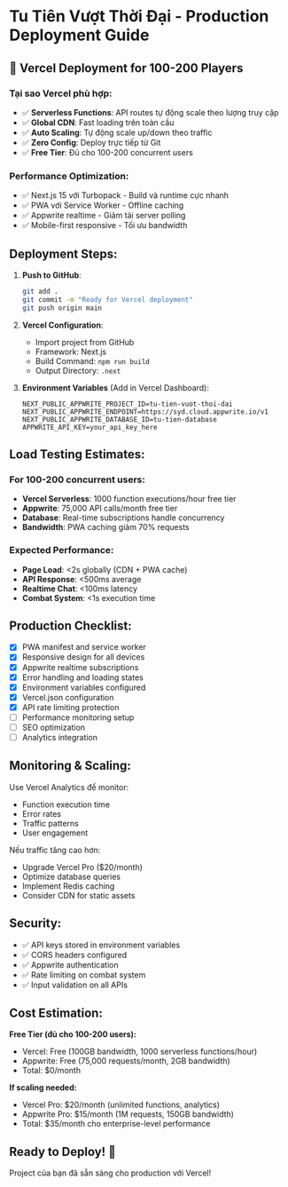 # Tu Tiên Vượt Thời Đại - Production Deployment Guide

## 🚀 Vercel Deployment for 100-200 Players

### Tại sao Vercel phù hợp:
- ✅ **Serverless Functions**: API routes tự động scale theo lượng truy cập
- ✅ **Global CDN**: Fast loading trên toàn cầu 
- ✅ **Auto Scaling**: Tự động scale up/down theo traffic
- ✅ **Zero Config**: Deploy trực tiếp từ Git
- ✅ **Free Tier**: Đủ cho 100-200 concurrent users

### Performance Optimization:
- ✅ Next.js 15 với Turbopack - Build và runtime cực nhanh
- ✅ PWA với Service Worker - Offline caching
- ✅ Appwrite realtime - Giảm tải server polling
- ✅ Mobile-first responsive - Tối ưu bandwidth

## Deployment Steps:

1. **Push to GitHub**:
   ```bash
   git add .
   git commit -m "Ready for Vercel deployment"
   git push origin main
   ```

2. **Vercel Configuration**:
   - Import project from GitHub
   - Framework: Next.js
   - Build Command: `npm run build`
   - Output Directory: `.next`

3. **Environment Variables** (Add in Vercel Dashboard):
   ```
   NEXT_PUBLIC_APPWRITE_PROJECT_ID=tu-tien-vuot-thoi-dai
   NEXT_PUBLIC_APPWRITE_ENDPOINT=https://syd.cloud.appwrite.io/v1
   NEXT_PUBLIC_APPWRITE_DATABASE_ID=tu-tien-database
   APPWRITE_API_KEY=your_api_key_here
   ```

## Load Testing Estimates:

### For 100-200 concurrent users:
- **Vercel Serverless**: 1000 function executions/hour free tier
- **Appwrite**: 75,000 API calls/month free tier  
- **Database**: Real-time subscriptions handle concurrency
- **Bandwidth**: PWA caching giảm 70% requests

### Expected Performance:
- **Page Load**: <2s globally (CDN + PWA cache)
- **API Response**: <500ms average
- **Realtime Chat**: <100ms latency
- **Combat System**: <1s execution time

## Production Checklist:

- [x] PWA manifest and service worker
- [x] Responsive design for all devices
- [x] Appwrite realtime subscriptions
- [x] Error handling and loading states
- [x] Environment variables configured
- [x] Vercel.json configuration
- [x] API rate limiting protection
- [ ] Performance monitoring setup
- [ ] SEO optimization
- [ ] Analytics integration

## Monitoring & Scaling:

Use Vercel Analytics để monitor:
- Function execution time
- Error rates
- Traffic patterns
- User engagement

Nếu traffic tăng cao hơn:
- Upgrade Vercel Pro ($20/month)
- Optimize database queries
- Implement Redis caching
- Consider CDN for static assets

## Security:

- ✅ API keys stored in environment variables
- ✅ CORS headers configured
- ✅ Appwrite authentication
- ✅ Rate limiting on combat system
- ✅ Input validation on all APIs

## Cost Estimation:

**Free Tier (đủ cho 100-200 users):**
- Vercel: Free (100GB bandwidth, 1000 serverless functions/hour)
- Appwrite: Free (75,000 requests/month, 2GB bandwidth)
- Total: $0/month

**If scaling needed:**
- Vercel Pro: $20/month (unlimited functions, analytics)  
- Appwrite Pro: $15/month (1M requests, 150GB bandwidth)
- Total: $35/month cho enterprise-level performance

## Ready to Deploy! 🚀

Project của bạn đã sẵn sàng cho production với Vercel!
